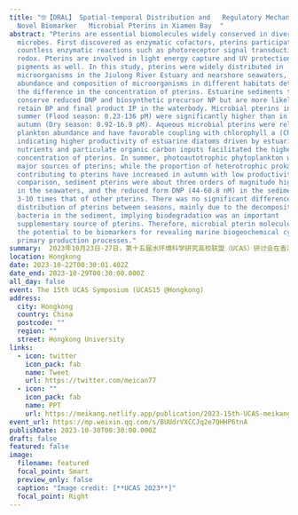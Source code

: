 ```yaml
---
title: "🤓【ORAL】 Spatial-temporal Distribution and   Regulatory Mechanism of
  Novel Biomarker   Microbial Pterins in Xiamen Bay  "
abstract: "Pterins are essential biomolecules widely conserved in diverse
  microbes. First discovered as enzymatic cofactors, pterins participate in
  countless enzymatic reactions such as photoreceptor signal transduction and
  redox. Pterins are involved in light energy capture and UV protection as
  pigments as well. In this study, pterins were widely distributed in
  microorganisms in the Jiulong River Estuary and nearshore seawaters, but the
  abundance and composition of microorganisms in different habitats determine
  the difference in the concentration of pterins. Estuarine sediments tend to
  conserve reduced DNP and biosynthetic precursor NP but are more likely to
  retain BP and final product IP in the waterbody. Microbial pterins in the
  summer (Flood season: 0.23-136 pM) were significantly higher than in the
  autumn (Dry season: 0.92-16.9 pM). Aqueous microbial pterins were related to
  plankton abundance and have favorable coupling with chlorophyll a (Chl-a),
  indicating higher productivity of estuarine diatoms driven by estuarine
  nutrients and particulate organic carbon inputs facilitated the higher
  concentration of pterins. In summer, photoautotrophic phytoplankton was the
  major sources of pterins; while the proportion of heterotrophic prokaryotes
  contributing to pterins have increased in autumn with low productivity. In
  comparison, sediment pterins were about three orders of magnitude higher than
  in the seawaters, and the reduced form DNP (44-60.8 nM) in the sediment was
  3-10 times that of other pterins. There was no significant difference in the
  distribution of pterins between seasons, mainly due to the decomposition of
  bacteria in the sediment, implying biodegradation was an important
  supplementary source of pterins. Therefore, microbial pterin molecules have
  the potential to be biomarkers for revealing marine biogeochemical cycles and
  primary production processes."
summary:  2023年10月23日-27日，第十五届水环境科学研究高校联盟（UCAS）研讨会在香港大学举办。本届UCAS研讨会由香港大学主办，厦门大学、台湾海洋大学、台湾中山大学协办，时隔四年再次于线下举行，吸引了来自海峡两岸暨香港的50余名师生一同参加。
location: Hongkong
date: 2023-10-22T00:30:01.402Z
date_end: 2023-10-29T00:30:00.000Z
all_day: false
event: The 15th UCAS Symposium (UCAS15 @Hongkong)
address:
  city: Hongkong
  country: China
  postcode: ""
  region: ""
  street: Hongkong University
links:
  - icon: twitter
    icon_pack: fab
    name: Tweet
    url: https://twitter.com/meican77
  - icon: ""
    icon_pack: fab
    name: PPT
    url: https://meikang.netlify.app/publication/2023-15th-UCAS-meikang.pptx
event_url: https://mp.weixin.qq.com/s/BUUdrVXCCJq2e7QHHP6tnA
publishDate: 2023-10-30T00:30:00.000Z
draft: false
featured: false
image:
  filename: featured
  focal_point: Smart
  preview_only: false
  caption: "Image credit: [**UCAS 2023**]"
  focal_point: Right
---
```

